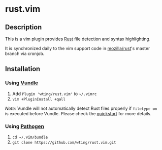 # rust.vim

## Description

This is a vim plugin provides [Rust][r] file detection and syntax highlighting.

It is synchronized daily to the vim support code in [mozilla/rust][mr]'s
master branch via cronjob.

## Installation

### Using [Vundle][v]

1. Add `Plugin 'wting/rust.vim'` to `~/.vimrc`
2. `vim +PluginInstall +qall`

*Note:* Vundle will not automatically detect Rust files properly if `filetype
on` is executed before Vundle. Please check the [quickstart][vqs] for more
details.

### Using [Pathogen][p]

1. `cd ~/.vim/bundle`
2. `git clone https://github.com/wting/rust.vim.git`

[mr]: https://github.com/mozilla/rust
[p]: https://github.com/tpope/vim-pathogen
[r]: https://en.wikipedia.org/wiki/Rust_language
[v]: https://github.com/gmarik/vundle
[vqs]: https://github.com/gmarik/vundle#quick-start

